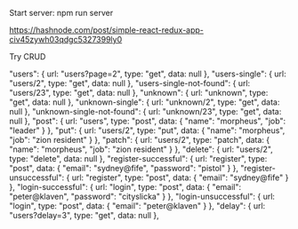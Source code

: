 Start server:
npm run server

https://hashnode.com/post/simple-react-redux-app-civ45zywh03qdgc5327399ly0

Try CRUD

"users": {
    url: "users?page=2",
    type: "get",
    data: null
},
"users-single": {
    url: "users/2",
    type: "get",
    data: null
},
"users-single-not-found": {
    url: "users/23",
    type: "get",
    data: null
},
"unknown": {
    url: "unknown",
    type: "get",
    data: null
},
"unknown-single": {
    url: "unknown/2",
    type: "get",
    data: null
},
"unknown-single-not-found": {
    url: "unknown/23",
    type: "get",
    data: null
},
"post": {
    url: "users",
    type: "post",
    data: {
        "name": "morpheus",
        "job": "leader"
    }
},
"put": {
    url: "users/2",
    type: "put",
    data: {
        "name": "morpheus",
        "job": "zion resident"
    }
},
"patch": {
    url: "users/2",
    type: "patch",
    data: {
        "name": "morpheus",
        "job": "zion resident"
    }
},
"delete": {
    url: "users/2",
    type: "delete",
    data: null
},
"register-successful": {
    url: "register",
    type: "post",
    data: {
        "email": "sydney@fife",
        "password": "pistol"
    }
},
"register-unsuccessful": {
    url: "register",
    type: "post",
    data: {
        "email": "sydney@fife"
    }
},
"login-successful": {
    url: "login",
    type: "post",
    data: {
        "email": "peter@klaven",
        "password": "cityslicka"
    }
},
"login-unsuccessful": {
    url: "login",
    type: "post",
    data: {
        "email": "peter@klaven"
    }
},
"delay": {
    url: "users?delay=3",
    type: "get",
    data: null
},
